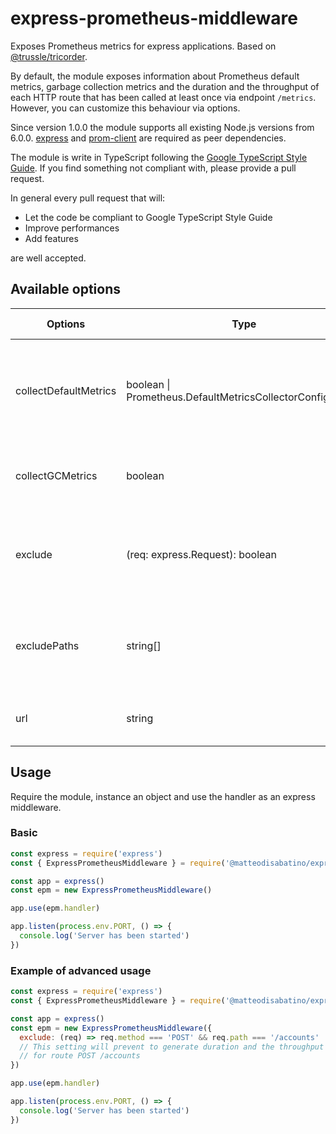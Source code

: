 # express-prometheus-middleware

Exposes Prometheus metrics for express applications. Based on [@trussle/tricorder](https://www.npmjs.com/package/@trussle/tricorder).

By default, the module exposes information about Prometheus default metrics, garbage collection metrics and the duration and the throughput of each HTTP route that has been called at least once via endpoint `/metrics`. However, you can customize this behaviour via options.

Since version 1.0.0 the module supports all existing Node.js versions from 6.0.0. [express](https://www.npmjs.com/package/express) and [prom-client](https://www.npmjs.com/package/prom-client) are required as peer dependencies.

The module is write in TypeScript following the [Google TypeScript Style Guide](https://google.github.io/styleguide/tsguide.html). If you find something not compliant with, please provide a pull request.

In general every pull request that will:

- Let the code be compliant to Google TypeScript Style Guide
- Improve performances
- Add features

are well accepted.

## Available options

| Options | Type | Meaning | Default value |
| - | - | - | - |
| collectDefaultMetrics | boolean \| Prometheus.DefaultMetricsCollectorConfiguration | Whether or not to collect Prometheus default metrics or configuration for prom-client | true |
| collectGCMetrics | boolean | Whether or not to collect garbage collection metrics | true |
| exclude | (req: express.Request): boolean | Avoid all matching routes to expose duration and throughput information | (req) => false |
| excludePaths | string[] | Avoid all matching paths to expose duration and throughput information | [] |
| url | string | The path to which expose metrics | /metrics |

## Usage

Require the module, instance an object and use the handler as an express middleware.

### Basic

```js
const express = require('express')
const { ExpressPrometheusMiddleware } = require('@matteodisabatino/express-prometheus-middleware')

const app = express()
const epm = new ExpressPrometheusMiddleware()

app.use(epm.handler)

app.listen(process.env.PORT, () => {
  console.log('Server has been started')
})
```

### Example of advanced usage

```js
const express = require('express')
const { ExpressPrometheusMiddleware } = require('@matteodisabatino/express-prometheus-middleware')

const app = express()
const epm = new ExpressPrometheusMiddleware({
  exclude: (req) => req.method === 'POST' && req.path === '/accounts'
  // This setting will prevent to generate duration and the throughput metrics
  // for route POST /accounts
})

app.use(epm.handler)

app.listen(process.env.PORT, () => {
  console.log('Server has been started')
})
```
